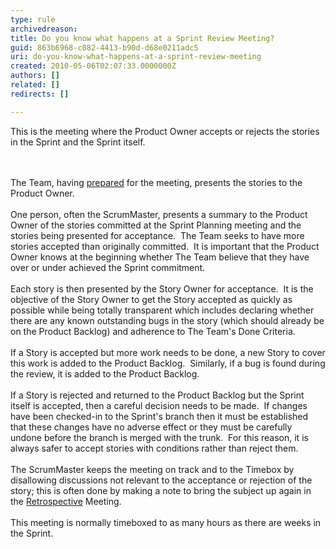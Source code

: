 ```yaml
---
type: rule
archivedreason: 
title: Do you know what happens at a Sprint Review Meeting?
guid: 863b6968-c082-4413-b90d-d68e0211adc5
uri: do-you-know-what-happens-at-a-sprint-review-meeting
created: 2010-05-06T02:07:33.0000000Z
authors: []
related: []
redirects: []

---
```



This is the meeting where the Product Owner accepts or rejects the stories in the Sprint and the Sprint itself.&#160; 

<br><excerpt class='endintro'></excerpt><br>
The Team, having <a href="/Standards/Management/RulesToBetterScrumUsingTFS/Pages/PrepareForMeetings.aspx">prepared</a> for the meeting, presents the stories to the Product Owner.&#160; <br>
<br>
One person, often the ScrumMaster, presents a summary to the Product Owner of the stories committed at the Sprint Planning meeting and the stories being presented for acceptance.&#160; The Team seeks to have more stories accepted than originally committed.&#160; It is important that the Product Owner knows at the beginning whether The Team believe that they have over or under achieved the Sprint commitment.<br>
<br>
Each story is then presented by the Story Owner for acceptance.&#160; It is the objective of the Story Owner to get the Story accepted as quickly as possible while being totally transparent which includes declaring whether there are any known outstanding bugs in the story (which should already be on the Product Backlog) and adherence to The Team's Done Criteria.<br>
<br>
If a Story is accepted but more work needs to be done,&#160;a new Story to cover this work is added to the Product Backlog.&#160; Similarly, if a bug is found during the review, it is added to the Product Backlog.<br>
<br>
If a Story is rejected and returned to the Product Backlog but the Sprint itself is accepted, then a careful decision needs to be made.&#160; If changes have been checked-in to the Sprint's branch then it must be established that these changes have no adverse effect or they must be carefully undone before the branch is merged with the trunk.&#160; For this reason, it is always safer to accept stories with conditions rather than reject them.<br>
<br>
The ScrumMaster keeps the meeting on track and to the Timebox by disallowing discussions not relevant to the acceptance or rejection of the story; this is often done by making a note to bring the subject up again in the <a href="/Standards/Management/RulesToBetterScrumUsingTFS/Pages/RetrospectiveMeeting.aspx">Retrospective</a> Meeting.<br>
<br>
This meeting is normally timeboxed to as many hours as there are weeks in the Sprint.<br>




